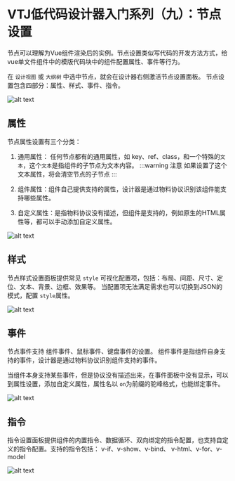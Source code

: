 # VTJ低代码设计器入门系列（九）：节点设置

节点可以理解为Vue组件渲染后的实例。节点设置类似写代码的开发方法方式，给vue单文件组件中的模版代码块中的组件配置属性、事件等行为。

在 `设计视图` 或 `大纲树` 中选中节点，就会在设计器右侧激活节点设置面板。 节点设置包含四部分：属性、样式、事件、指令。

![alt text](../../assets/designer/09/1.png)

## 属性

节点属性设置有三个分类：

1. 通用属性： 任何节点都有的通用属性，如 key、ref、class，和一个特殊的`文本`，这个`文本`是指组件的子节点为文本内容。
   :::warning 注意
   如果设置了这个文本属性，将会清空节点的子节点
   :::

1. 组件属性：组件自己提供支持的属性，设计器是通过物料协议识别该组件能支持哪些属性。

1. 自定义属性：是指物料协议没有描述，但组件是支持的，例如原生的HTML属性等，都可以手动添加自定义属性。

![alt text](../../assets/designer/09/2.png)

## 样式

节点样式设置面板提供常见 `style` 可视化配置项，包括：布局、间距、尺寸、定位、文本、背景、边框、效果等。 当配置项无法满足需求也可以切换到JSON的模式，配置 `style`属性。

![alt text](../../assets/designer/09/3.png)

## 事件

节点事件支持 组件事件、鼠标事件、键盘事件的设置。 组件事件是指组件自身支持的事件，设计器是通过物料协议识别组件支持的事件。

当组件本身支持某些事件，但是协议没有描述出来，在事件面板中没有显示，可以到属性设置，添加自定义属性，属性名以 `on`为前缀的驼峰格式，也能绑定事件。

![alt text](../../assets/designer/09/4.png)

## 指令

指令设置面板提供组件的内置指令、数据循环、双向绑定的指令配置，也支持自定义的指令配置。支持的指令包括： v-if、v-show、v-bind、 v-html、v-for、v-model

![alt text](../../assets/designer/09/5.png)
